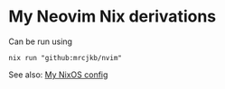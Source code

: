 # My Neovim Nix derivations

Can be run using

```console
nix run "github:mrcjkb/nvim"
```

See also: [My NixOS config](https://github.com/mrcjkb/nixfiles/)
